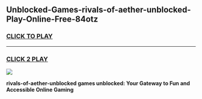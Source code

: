 
## Unblocked-Games-rivals-of-aether-unblocked-Play-Online-Free-84otz
<h3>
<a href="https://premium76.site?title=rivals-of-aether-unblocked&ref=26A">CLICK TO PLAY</a></h3>
<hr>

<h3>
<a href="https://premium76.site?title=rivals-of-aether-unblocked&ref=26A">CLICK 2 PLAY</a>
  
</h3>

<a href="https://premium76.site?title=rivals-of-aether-unblocked&ref=26A"><img src="https://clearcache.store/games.png"></a>


**rivals-of-aether-unblocked games unblocked: Your Gateway to Fun and Accessible Online Gaming**
